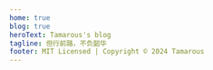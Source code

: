 ```yaml
---
home: true
blog: true
heroText: Tamarous's blog
tagline: 但行前路，不负韶华
footer: MIT Licensed | Copyright © 2024 Tamarous
---
```

